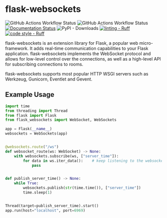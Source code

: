 # flask-websockets
![GitHub Actions Workflow Status](https://img.shields.io/github/actions/workflow/status/ch-iv/flask-websockets/ci.yml?style=flat&logo=github&label=Tests%20%26%20Linting)
![GitHub Actions Workflow Status](https://img.shields.io/github/actions/workflow/status/ch-iv/flask-websockets/publish.yml?style=flat&logo=github&label=Latest%20Release)
[![Documentation Status](https://readthedocs.org/projects/flaskwebsockets/badge/?version=latest)](https://flaskwebsockets.readthedocs.io/en/latest/?badge=latest)
![PyPI - Downloads](https://img.shields.io/pypi/dm/flask-websockets)
[![linting - Ruff](https://img.shields.io/endpoint?url=https://raw.githubusercontent.com/charliermarsh/ruff/main/assets/badge/v2.json&labelColor=202235)](https://github.com/astral-sh/ruff)
[![code style - Ruff](https://img.shields.io/endpoint?url=https://raw.githubusercontent.com/astral-sh/ruff/main/assets/badge/format.json&labelColor=202235)](https://github.com/astral-sh/ruff)

flask-websockets is an extension library for Flask, a popular web micro-framework. It adds real-time communication capabilities to your Flask application. flask-websockets implements the WebSocket protocol and allows for low-level control over the connections, as well as a high-level API for subscribing connections to rooms.

flask-websockets supports most popular HTTP WSGI servers such as Werkzeug, Gunicorn, Eventlet and Gevent.

## Example Usage
```python
import time
from threading import Thread
from flask import Flask
from flask_websockets import WebSocket, WebSockets

app = Flask(__name__)
websockets = WebSockets(app)


@websockets.route("/ws")
def websocket_route(ws: WebSocket) -> None:
    with websockets.subscribe(ws, ["server_time"]):
        for data in ws.iter_data():    # keep listening to the websocket so it doesn't disconnect
            pass


def publish_server_time() -> None:
    while True:
        websockets.publish(str(time.time()), ["server_time"])
        time.sleep(1)


Thread(target=publish_server_time).start()
app.run(host="localhost", port=6969)
```
